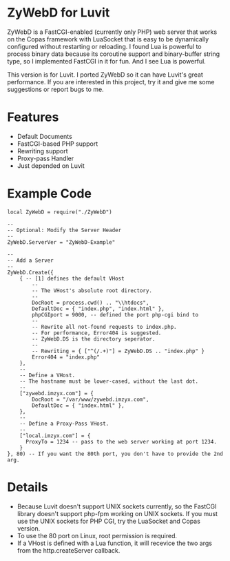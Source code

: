 ZyWebD for Luvit
============

ZyWebD is a FastCGI-enabled (currently only PHP) web server that works on the Copas framework with LuaSocket that is easy to be dynamically configured without restarting or reloading. I found Lua is powerful to process binary data because its coroutine support and binary-buffer string type, so I implemented FastCGI in it for fun. And I see Lua is powerful.

This version is for Luvit. I ported ZyWebD so it can have Luvit's great performance. If you are interested in this project, try it and give me some suggestions or report bugs to me.

Features
============

* Default Documents
* FastCGI-based PHP support
* Rewriting support
* Proxy-pass Handler
* Just depended on Luvit

Example Code
============

```
local ZyWebD = require("./ZyWebD")

--
-- Optional: Modify the Server Header
--
ZyWebD.ServerVer = "ZyWebD-Example"

--
-- Add a Server
--
ZyWebD.Create({
	{ -- [1] defines the default VHost
		--
		-- The VHost's absolute root directory.
		--
		DocRoot = process.cwd() .. "\\htdocs",
		DefaultDoc = { "index.php", "index.html" },
		phpCGIport = 9000, -- defined the port php-cgi bind to
		--
		-- Rewrite all not-found requests to index.php.
		-- For performance, Error404 is suggested.
		-- ZyWebD.DS is the directory seperator.
		--
		-- Rewriting = { ["^(/.+)"] = ZyWebD.DS .. "index.php" }
		Error404 = "index.php"
	},
	--
	-- Define a VHost.
	-- The hostname must be lower-cased, without the last dot.
	--
	["zywebd.imzyx.com"] = {
		DocRoot = "/var/www/zywebd.imzyx.com",
		DefaultDoc = { "index.html" },
	},
	--
	-- Define a Proxy-Pass VHost.
	--
	["local.imzyx.com"] = {
	  ProxyTo = 1234 -- pass to the web server working at port 1234.
	}
}, 80) -- If you want the 80th port, you don't have to provide the 2nd arg.
```

Details
============

* Because Luvit doesn't support UNIX sockets currently, so the FastCGI library doesn't support php-fpm working on UNIX sockets. If you must use the UNIX sockets for PHP CGI, try the LuaSocket and Copas version.
* To use the 80 port on Linux, root permission is required.
* If a VHost is defined with a Lua function, it will recevice the two args from the http.createServer callback.
